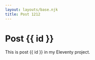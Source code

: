 ```yaml
---
layout: layouts/base.njk
title: Post 1212
---
```


# Post {{ id }}

This is post {{ id }} in my Eleventy project.
